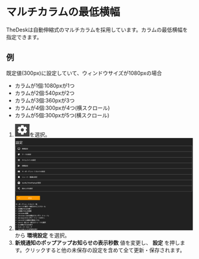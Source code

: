 # マルチカラムの最低横幅
TheDeskは自動伸縮式のマルチカラムを採用しています。カラムの最低横幅を指定できます。  

## 例
既定値(300px)に設定していて、ウィンドウサイズが1080pxの場合
* カラムが1個:1080pxが1つ
* カラムが2個:540pxが2つ
* カラムが3個:360pxが3つ
* カラムが4個:300pxが4つ(横スクロール)
* カラムが5個:300pxが5つ(横スクロール)


1. ![settings1](https://raw.githubusercontent.com/cutls/TheDeskDocs/master/media/settings1.png)を選択。
1. ![settings2](https://raw.githubusercontent.com/cutls/TheDeskDocs/master/media/settings2.png)  
から __環境設定__ を選択。
1. __新規通知のポップアップお知らせの表示秒数__ 値を変更し、 __設定__ を押します。クリックすると他の未保存の設定を含めて全て更新・保存されます。
